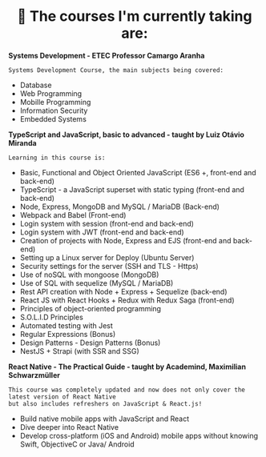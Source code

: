 
<h1 align="center"> 🧠 The courses I'm currently taking are:</h1>

**Systems Development - ETEC Professor Camargo Aranha**

    Systems Development Course, the main subjects being covered:

- Database
- Web Programming
- Mobille Programming
- Information Security
- Embedded Systems

**TypeScript and JavaScript, basic to advanced - taught by Luiz Otávio Miranda**

    Learning in this course is:

- Basic, Functional and Object Oriented JavaScript (ES6 +, front-end and back-end)
- TypeScript - a JavaScript superset with static typing (front-end and back-end)
- Node, Express, MongoDB and MySQL / MariaDB (Back-end)
- Webpack and Babel (Front-end)
- Login system with session (front-end and back-end)
- Login system with JWT (front-end and back-end)
- Creation of projects with Node, Express and EJS (front-end and back-end)
- Setting up a Linux server for Deploy (Ubuntu Server)
- Security settings for the server (SSH and TLS - Https)
- Use of noSQL with mongoose (MongoDB)
- Use of SQL with sequelize (MySQL / MariaDB)
- Rest API creation with Node + Express + Sequelize (back-end)
- React JS with React Hooks + Redux with Redux Saga (front-end)
- Principles of object-oriented programming
- S.O.L.I.D Principles
- Automated testing with Jest
- Regular Expressions (Bonus)
- Design Patterns - Design Patterns (Bonus)
- NestJS + Strapi (with SSR and SSG)

**React Native - The Practical Guide  - taught by Academind, Maximilian Schwarzmüller**

    This course was completely updated and now does not only cover the latest version of React Native 
    but also includes refreshers on JavaScript & React.js!
 
- Build native mobile apps with JavaScript and React
- Dive deeper into React Native
- Develop cross-platform (iOS and Android) mobile apps without knowing Swift, ObjectiveC or Java/ Android

<br/>
